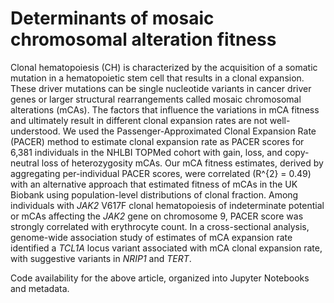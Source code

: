 # Determinants of mosaic chromosomal alteration fitness 

Clonal hematopoiesis (CH) is characterized by the acquisition of a somatic mutation in a hematopoietic stem cell that results in a clonal expansion. These driver mutations can be single nucleotide variants in cancer driver genes or larger structural rearrangements called mosaic chromosomal alterations (mCAs). The factors that influence the variations in mCA fitness and ultimately result in different clonal expansion rates are not well-understood. We used the Passenger-Approximated Clonal Expansion Rate (PACER) method to estimate clonal expansion rate as PACER scores for 6,381 individuals in the NHLBI TOPMed cohort with gain, loss, and copy-neutral loss of heterozygosity mCAs. Our mCA fitness estimates, derived by aggregating per-individual PACER scores, were correlated (R^{2} = 0.49) with an alternative approach that estimated fitness of mCAs in the UK Biobank using population-level distributions of clonal fraction. Among individuals with _JAK2_ V617F clonal hematopoiesis of indeterminate potential or mCAs affecting the _JAK2_ gene on chromosome 9, PACER score was strongly correlated with erythrocyte count. In a cross-sectional analysis, genome-wide association study of estimates of mCA expansion rate identified a _TCL1A_ locus variant associated with mCA clonal expansion rate, with suggestive variants in _NRIP1_ and _TERT_. 

Code availability for the above article, organized into Jupyter Notebooks and metadata.
